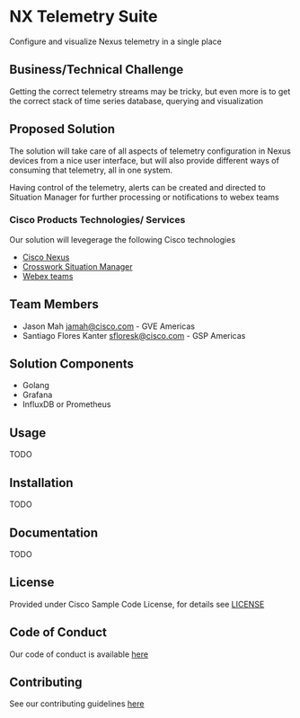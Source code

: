 # NX Telemetry Suite

Configure and visualize Nexus telemetry in a single place


## Business/Technical Challenge

Getting the correct telemetry streams may be tricky, but even more is to get the correct stack of time series database, querying and visualization

## Proposed Solution

The solution will take care of all aspects of telemetry configuration in Nexus devices from a nice user interface,
but will also provide different ways of consuming that telemetry, all in one system. 

Having control of the telemetry, alerts can be created and directed to Situation Manager for further processing or 
notifications to webex teams


### Cisco Products Technologies/ Services

Our solution will levegerage the following Cisco technologies

* [Cisco Nexus](https://www.cisco.com/c/en/us/products/switches/data-center-switches/index.html)
* [Crosswork Situation Manager](https://www.cisco.com/c/en/us/support/cloud-systems-management/crosswork-situation-manager/model.html)
* [Webex teams](https://www.webex.com/team-collaboration.html)

## Team Members

* Jason Mah <jamah@cisco.com> - GVE Americas
* Santiago Flores Kanter <sfloresk@cisco.com> - GSP Americas


## Solution Components

* Golang
* Grafana
* InfluxDB or Prometheus


## Usage

TODO

## Installation

TODO

## Documentation

TODO

## License

Provided under Cisco Sample Code License, for details see [LICENSE](./LICENSE.md)

## Code of Conduct

Our code of conduct is available [here](./CODE_OF_CONDUCT.md)

## Contributing

See our contributing guidelines [here](./CONTRIBUTING.md)
